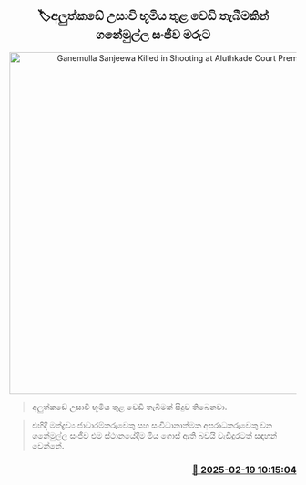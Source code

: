 <p align='center'><b><h2 align='center' title='Ganemulla Sanjeewa Killed in Shooting at Aluthkade Court Premises'>🏷අලුත්කඩේ උසාවි භූමිය තුළ වෙඩි තැබීමකින් ගනේමුල්ල සංජීව මරුට</h2></b></p>
<p align='center'><img src='https://helakuru.sgp1.cdn.digitaloceanspaces.com/esana/images/lib/shoot-gun-tt.jpg' width='600' alt='Ganemulla Sanjeewa Killed in Shooting at Aluthkade Court Premises'></p>

> අලුත්කඩේ උසාවි භූමිය තුළ වෙඩි තැබීමක් සිදුව තිබෙනවා.

> එහිදී මත්ද්‍රව්‍ය ජාවාරම්කරුවෙකු සහ සංවිධානාත්මක අපරාධකරුවෙකු වන ගනේමුල්ල සංජීව එම ස්ථානයේදීම මිය ගොස් ඇති බවයි වැඩිදුරටත් සඳහන් වෙන්නේ.



<h3 align='right'><a href='https://www.helakuru.lk/esana/p/107624/'>📅 2025-02-19 10:15:04</a></h3>
